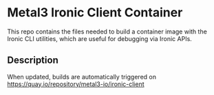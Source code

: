 Metal3 Ironic Client Container
==============================

This repo contains the files needed to build a container image with the Ironic CLI utilities, which are useful for debugging via Ironic APIs.

Description
-----------

When updated, builds are automatically triggered on https://quay.io/repository/metal3-io/ironic-client
